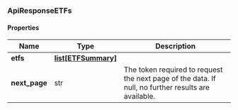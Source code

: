

[//]: # (CLASS:ApiResponseETFs)

[//]: # (KIND:object)

### ApiResponseETFs

#### Properties

[//]: # (START_DEFINITION)

Name | Type | Description
------------ | ------------- | -------------
**etfs** | [**list[ETFSummary]**](ETFSummary.md) |  &nbsp;
**next_page** | str | The token required to request the next page of the data. If null, no further results are available. &nbsp;

[//]: # (END_DEFINITION)


[//]: # (CONTAINED_CLASS:ETFSummary)



